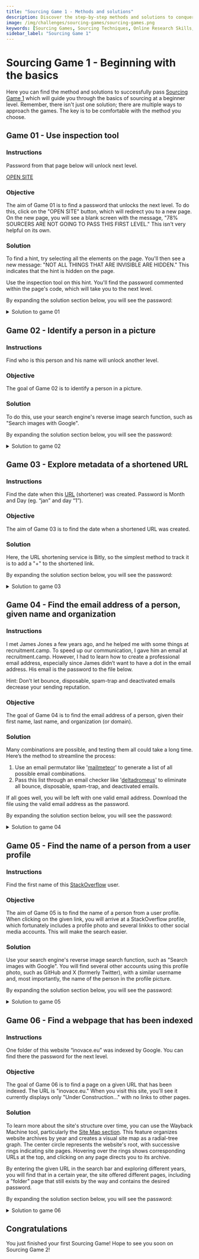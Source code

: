 ```yaml
---
title: "Sourcing Game 1 - Methods and solutions"
description: Discover the step-by-step methods and solutions to conquer Sourcing Game 1. Learn essential sourcing skills and pass all levels with ease.
image: /img/challenges/sourcing-games/sourcing-games.png
keywords: [Sourcing Games, Sourcing Techniques, Online Research Skills, OSINT]
sidebar_label: "Sourcing Game 1"
---
```


# Sourcing Game 1 - Beginning with the basics

Here you can find the method and solutions to successfully pass [Sourcing Game 1](https://sourcing.games/game-1/) which will guide you through the basics of sourcing at a beginner level. Remember, there isn't just one solution; there are multiple ways to approach the games. The key is to be comfortable with the method you choose.

## Game 01 - Use inspection tool

### Instructions

Password from that page below will unlock next level. 

[OPEN SITE](http://inovace.eu/game01/)

### Objective

The aim of Game 01 is to find a password that unlocks the next level. To do this, click on the "OPEN SITE" button, which will redirect you to a new page.
On the new page, you will see a blank screen with the message, "78% SOURCERS ARE NOT GOING TO PASS THIS FIRST LEVEL." This isn't very helpful on its own. 

### Solution

To find a hint, try selecting all the elements on the page. You'll then see a new message: "NOT ALL THINGS THAT ARE INVISIBLE ARE HIDDEN." This indicates that the hint is hidden on the page.

Use the inspection tool on this hint. You'll find the password commented within the page's code, which will take you to the next level.

By expanding the solution section below, you will see the password:

<details>
<summary>Solution to game 01</summary>

![Solution to game 01](/img/challenges/sourcing-games/game-1/sourcing-games-1-01.png "Solution to game 01")

The password to reach the next level is "**games42**".

</details>

## Game 02 - Identify a person in a picture

### Instructions

Find who is this person and his name will unlock another level.

### Objective

The goal of Game 02 is to identify a person in a picture. 

### Solution

To do this, use your search engine's reverse image search function, such as "Search images with Google".

By expanding the solution section below, you will see the password:

<details>
<summary>Solution to game 02</summary>

![Solution to game 02](/img/challenges/sourcing-games/game-1/sourcing-games-1-02.png "Solution to game 02")

The password to reach the next level is "**boyce**".

</details>

## Game 03 - Explore metadata of a shortened URL 

### Instructions

Find the date when this [URL](https://bit.ly/mylnkbio) (shortener) was created. Password is Month and Day (eg. “jan” and day “1”).

### Objective

The aim of Game 03 is to find the date when a shortened URL was created. 

### Solution

Here, the URL shortening service is Bitly, so the simplest method to track it is to add a "+" to the shortened link.

By expanding the solution section below, you will see the password:

<details>
<summary>Solution to game 03</summary>

![Solution to game 03](/img/challenges/sourcing-games/game-1/sourcing-games-1-03.png "Solution to game 03")

The password to reach the next level is "**apr-17**".

</details>

## Game 04 - Find the email address of a person, given name and organization

### Instructions

I met James Jones a few years ago, and he helped me with some things at recruitment.camp. To speed up our communication, I gave him an email at recruitment.camp. However, I had to learn how to create a professional email address, especially since James didn’t want to have a dot in the email address. His email is the password to the file below.

Hint: Don’t let bounce, disposable, spam-trap and deactivated emails decrease your sending reputation.

### Objective

The goal of Game 04 is to find the email address of a person, given their first name, last name, and organization (or domain). 

### Solution

Many combinations are possible, and testing them all could take a long time. Here’s the method to streamline the process:

1. Use an email permutator like '[mailmeteor](https://mailmeteor.com/email-permutator/)' to generate a list of all possible email combinations.
2. Pass this list through an email checker like '[deltadromeus](https://www.deltadromeus.com/)' to eliminate all bounce, disposable, spam-trap, and deactivated emails.

If all goes well, you will be left with one valid email address. Download the file using the valid email address as the password.

By expanding the solution section below, you will see the password:

<details>
<summary>Solution to game 04</summary>

![Solution to game 04](/img/challenges/sourcing-games/game-1/sourcing-games-1-04.png "Solution to game 04")

![Solution to game 04](/img/challenges/sourcing-games/game-1/sourcing-games-1-04-2.png "Solution to game 04")

The correct mail adress and file password is "**jamesj@recruitment.camp**".

The password to reach the next level is "**sourcingfun**".

</details>

## Game 05 - Find the name of a person from a user profile

### Instructions

Find the first name of this [StackOverflow](https://meta.stackoverflow.com/users/5696502/arsen) user.

### Objective

The aim of Game 05 is to find the name of a person from a user profile. When clicking on the given link, you will arrive at a StackOverflow profile, which fortunately includes a profile photo and several linkks to other social media accounts. This will make the search easier. 

### Solution

Use your search engine's reverse image search function, such as "Search images with Google". You will find several other accounts using this profile photo, such as GitHub and X (formerly Twitter), with a similar username and, most importantly, the name of the person in the profile picture.

By expanding the solution section below, you will see the password:

<details>
<summary>Solution to game 05</summary>

![Solution to game 05](/img/challenges/sourcing-games/game-1/sourcing-games-1-05.png "Solution to game 05")

The password to reach the next level is "**Kolja**".

</details>

## Game 06 - Find a webpage that has been indexed

### Instructions

One folder of this website “inovace.eu” was indexed by Google. You can find there the password for the next level.

### Objective

The goal of Game 06 is to find a page on a given URL that has been indexed. The URL is "inovace.eu." When you visit this site, you'll see it currently displays only "Under Construction..." with no links to other pages. 

### Solution

To learn more about the site's structure over time, you can use the Wayback Machine tool, particularly the [Site Map section](https://web.archive.org/web/sitemap/). This feature organizes website archives by year and creates a visual site map as a radial-tree graph. The center circle represents the website's root, with successive rings indicating site pages. Hovering over the rings shows corresponding URLs at the top, and clicking on any page directs you to its archive.

By entering the given URL in the search bar and exploring different years, you will find that in a certain year, the site offered different pages, including a "folder" page that still exists by the way and contains the desired password.

By expanding the solution section below, you will see the password:

<details>
<summary>Solution to game 06</summary>

![Solution to game 06](/img/challenges/sourcing-games/game-1/sourcing-games-1-06.png "Solution to game 06")

The password to reach the next level is "**007games**".

</details>

## Congratulations

You just finished your first Sourcing Game! Hope to see you soon on Sourcing Game 2!

